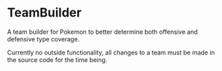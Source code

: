 # TeamBuilder
A team builder for Pokemon to better determine both offensive and defensive type coverage.

Currently no outside functionality, all changes to a team must be made in the source code for the time being.